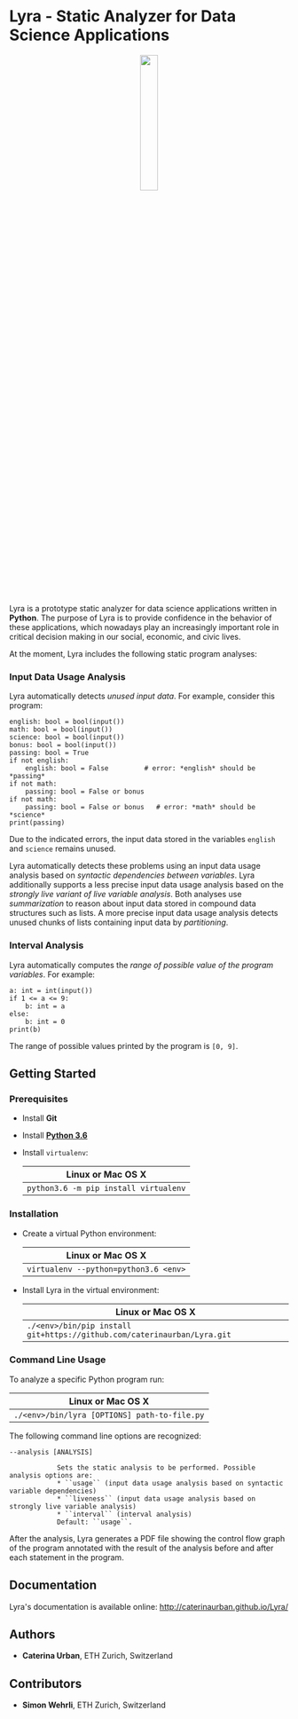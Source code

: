 # Lyra - Static Analyzer for Data Science Applications

<p align="center">
  <img src ="https://raw.githubusercontent.com/caterinaurban/Lyra/master/lyra.png" width="25%"/>
</p>

Lyra is a prototype static analyzer for data science applications written in **Python**. 
The purpose of Lyra is to provide confidence in the behavior of these applications,
which nowadays play an increasingly important role 
in critical decision making in our social, economic, and civic lives.

At the moment, Lyra includes the following static program analyses:

### Input Data Usage Analysis
 
Lyra automatically detects *unused input data*. For example, consider this program:

```
english: bool = bool(input())
math: bool = bool(input())
science: bool = bool(input())
bonus: bool = bool(input())
passing: bool = True
if not english:
    english: bool = False         # error: *english* should be *passing*
if not math:
    passing: bool = False or bonus
if not math:
    passing: bool = False or bonus   # error: *math* should be *science*
print(passing)
```

Due to the indicated errors, 
the input data stored in the variables ``english`` and ``science`` remains unused.

Lyra automatically detects these problems using an input data usage analysis
based on *syntactic dependencies between variables*.
Lyra additionally supports a less precise input data usage analysis 
based on the *strongly live variant of live variable analysis*.
Both analyses use *summarization* to reason about 
input data stored in compound data structures such as lists.
A more precise input data usage analysis detects 
unused chunks of lists containing input data by *partitioning*.

### Interval Analysis

Lyra automatically computes the *range of possible value of the program variables*. For example:

```
a: int = int(input())
if 1 <= a <= 9:
    b: int = a
else:
    b: int = 0
print(b)
```

The range of possible values printed by the program is ``[0, 9]``.

## Getting Started 

### Prerequisites

* Install **Git**

* Install [**Python 3.6**](http://www.python.org/)

* Install ``virtualenv``:

    | Linux or Mac OS X                     |
    | ------------------------------------- |
    | `python3.6 -m pip install virtualenv` |


### Installation

* Create a virtual Python environment:

    | Linux or Mac OS X                     |
    | ------------------------------------- |
    | `virtualenv --python=python3.6 <env>` |

* Install Lyra in the virtual environment:

    | Linux or Mac OS X                                                       |
    | ----------------------------------------------------------------------- |
    | `./<env>/bin/pip install git+https://github.com/caterinaurban/Lyra.git` | 
    
### Command Line Usage

To analyze a specific Python program run:

   | Linux or Mac OS X                            |
   | ---------------------------------------------|
   | `./<env>/bin/lyra [OPTIONS] path-to-file.py` | 
   
The following command line options are recognized:

    --analysis [ANALYSIS]   
    
                Sets the static analysis to be performed. Possible analysis options are:
                * ``usage`` (input data usage analysis based on syntactic variable dependencies)
                * ``liveness`` (input data usage analysis based on strongly live variable analysis)
                * ``interval`` (interval analysis)
                Default: ``usage``.

After the analysis, Lyra generates a PDF file showing the control flow graph of the program
annotated with the result of the analysis before and after each statement in the program.

## Documentation

Lyra's documentation is available online: http://caterinaurban.github.io/Lyra/

## Authors

* **Caterina Urban**, ETH Zurich, Switzerland

## Contributors

* **Simon Wehrli**, ETH Zurich, Switzerland
